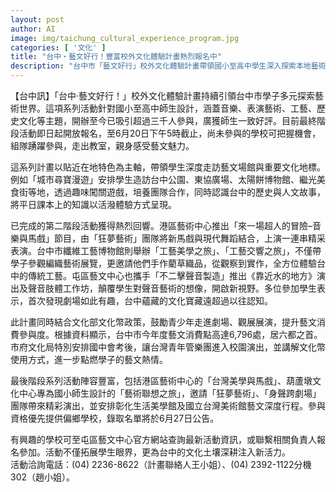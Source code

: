 ```yaml
---
layout: post
author: AI
image: img/taichung_cultural_experience_program.jpg
categories: [ '文化' ]
title: "台中‧藝文好行！豐富校外文化體驗計畫熱烈報名中"  
description: "台中市「藝文好行」校外文化體驗計畫帶領國小至高中學生深入探索本地藝術與文化，融合音樂、表演藝文、工藝、歷史等多元主題，吸引逾三千人參與，獲師生高度好評。系列活動結合文化部文化幣政策，鼓勵青少年親身感受藝文魅力，報名至6月20日5時止，最後活動階段陣容精彩，偏鄉學校優先參與，拓展學子眼界，深化台中文化底蘊，詳情請洽屯區藝文中心。"
---
```

【台中訊】「台中‧藝文好行！」校外文化體驗計畫持續引領台中市學子多元探索藝術世界。這項系列活動針對國小至高中師生設計，涵蓋音樂、表演藝術、工藝、歷史文化等主題，開辦至今已吸引超過三千人參與，廣獲師生一致好評。目前最終階段活動即日起開放報名，至6月20日下午5時截止，尚未參與的學校可把握機會，組隊踴躍參與，走出教室，親身感受藝文魅力。

這系列計畫以貼近在地特色為主軸，帶領學生深度走訪藝文場館與重要文化地標。例如「城市尋寶漫遊」安排學生造訪台中公園、東協廣場、太陽餅博物館、繼光美食街等地，透過趣味闖關遊戲，培養團隊合作，同時認識台中的歷史與人文故事，將平日課本上的知識以活潑體驗方式呈現。

已完成的第二階段活動獲得熱烈回響。港區藝術中心推出「來一場超人的冒險–音樂與馬戲」節目，由「狂夢藝術」團隊將新馬戲與現代舞蹈結合，上演一連串精采表演。台中市纖維工藝博物館則舉辦「工藝美學之旅」、「工藝交響之旅」，不僅帶學子參觀編織藝術展覽，更邀請他們手作藺草織品，從觀察到實作，全方位體驗台中的傳統工藝。屯區藝文中心也攜手「不二擊聲音製造」推出《靠近水的地方》演出及聲音肢體工作坊，顛覆學生對聲音藝術的想像，開啟新視野。多位參加學生表示，首次發現劇場如此有趣，台中蘊藏的文化寶藏遠超過以往認知。

此計畫同時結合文化部文化幣政策，鼓勵青少年走進劇場、觀展展演，提升藝文消費參與度。根據資料顯示，台中市今年度藝文消費點高達6,796處，居六都之首。市府文化局特別安排國中會考後，讓台灣青年管樂團進入校園演出，並講解文化幣使用方式，進一步點燃學子的藝文熱情。

最後階段系列活動陣容豐富，包括港區藝術中心的「台灣美學與馬戲」、葫蘆墩文化中心專為國小師生設計的「藝術聯想之旅」，邀請「狂夢藝術」、「身聲跨劇場」團隊帶來精彩演出，並安排彰化生活美學館及國立台灣美術館藝文深度行程。參與資格優先提供偏鄉學校，錄取名單將於6月27日公告。

有興趣的學校可至屯區藝文中心官方網站查詢最新活動資訊，或聯繫相關負責人報名參加。活動不僅拓展學生眼界，更為台中的文化土壤深耕注入新活力。  
活動洽詢電話：(04) 2236-8622（計畫聯絡人王小姐）、(04) 2392-1122分機302（趙小姐）。